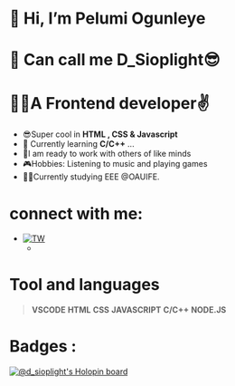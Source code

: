 # 👋 Hi, I’m Pelumi Ogunleye

# 👋 Can call me D_Sioplight😎
# 👨‍💻A Frontend developer✌️
-  😎Super cool in **HTML , CSS & Javascript** 
- 🌱 Currently learning **C/C++** ...
-  👷I am ready to work with others of like minds
-  🎮Hobbies: Listening to music and playing games
-  👨‍🎓Currently studying EEE @OAUIFE.

# connect with me:
- <a href="https://twitter.com/sioplightman?t=k8v49GbGCBmOpgO8yMrZow&s=09"><img alt="TW" src="https://res.cloudinary.com/slmedia/image/upload/v1652302113/samples/food/fa_twitter-16x16-761629_rhy95g.png" /><a>
  - <a href="https://www.linkedin.com/in/pelumi-miracle-38b157212"><i class="fa-brands fa-linkedin-in" style="width: 10px; height : 10px;"></i><a>
# Tool and languages
> **VSCODE** **HTML** **CSS** **JAVASCRIPT** **C/C++** **NODE.JS**
  
# Badges :
  [![@d_sioplight's Holopin board](https://holopin.io/api/user/board?user=d_sioplight)](https://holopin.io/@d_sioplight)
<!---
Slmpire/Slmpire is a ✨ special ✨ repository because its `README.md` (this file) appears on your GitHub profile.
You can click the Preview link to take a look at your changes.
--->
